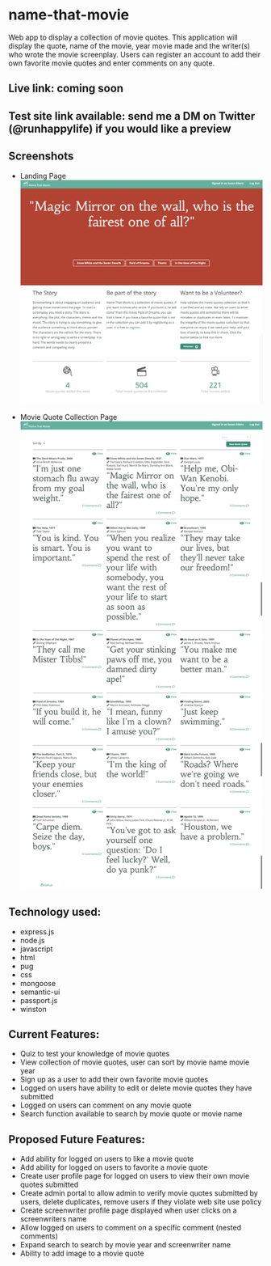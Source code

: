 # name-that-movie
Web app to display a collection of movie quotes.
This application will display the quote, name of the movie, year movie made and the writer(s) who wrote the movie screenplay. Users can register an account to add their own favorite movie quotes and enter comments on any quote.

## Live link: coming soon

## Test site link available: send me a DM on Twitter (@runhappylife) if you would like a preview

## Screenshots

- Landing Page
![Landing Page](private/name-that-movie-landingpage.png)

- Movie Quote Collection Page
![Movie Quote Collection page](private/name-that-movie-moviequotecollection.png)

## Technology used:
- express.js 
- node.js
- javascript
- html
- pug
- css
- mongoose
- semantic-ui
- passport.js
- winston 

## Current Features:
- Quiz to test your knowledge of movie quotes
- View collection of movie quotes, user can sort by movie name movie year
- Sign up as a user to add their own favorite movie quotes
- Logged on users have ability to edit or delete movie quotes they have submitted
- Logged on users can comment on any movie quote
- Search function available to search by movie quote or movie name

## Proposed Future Features:
- Add ability for logged on users to like a movie quote
- Add ability for logged on users to favorite a movie quote
- Create user profile page for logged on users to view their own movie quotes submitted
- Create admin portal to allow admin to verify movie quotes submitted by users, delete duplicates, remove users if they violate web site use policy
- Create screenwriter profile page displayed when user clicks on a screenwriters name
- Allow logged on users to comment on a specific comment (nested comments)
- Expand search to search by movie year and screenwriter name
- Ability to add image to a movie quote